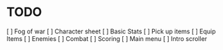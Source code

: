 TODO
====

[ ] Fog of war
[ ] Character sheet
    [ ] Basic Stats
    [ ] Pick up items
    [ ] Equip Items
[ ] Enemies
[ ] Combat
[ ] Scoring
[ ] Main menu
[ ] Intro scroller
